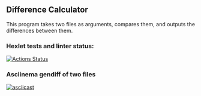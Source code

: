 ## Difference Calculator
This program takes two files as arguments, compares them, and outputs the differences between them.
### Hexlet tests and linter status:
[![Actions Status](https://github.com/ZLOI27/python-project-50/actions/workflows/hexlet-check.yml/badge.svg)](https://github.com/ZLOI27/python-project-50/actions)
### Asciinema gendiff of two files
[![asciicast](https://asciinema.org/a/0naRf02Fr7ymDJ0kPU9AUXnbh.svg)](https://asciinema.org/a/0naRf02Fr7ymDJ0kPU9AUXnbh)
